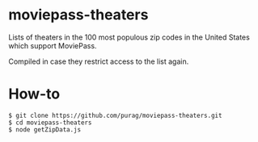 # moviepass-theaters
Lists of theaters in the 100 most populous zip codes in the United States which support MoviePass.

Compiled in case they restrict access to the list again.

# How-to
```
$ git clone https://github.com/purag/moviepass-theaters.git
$ cd moviepass-theaters
$ node getZipData.js
```
